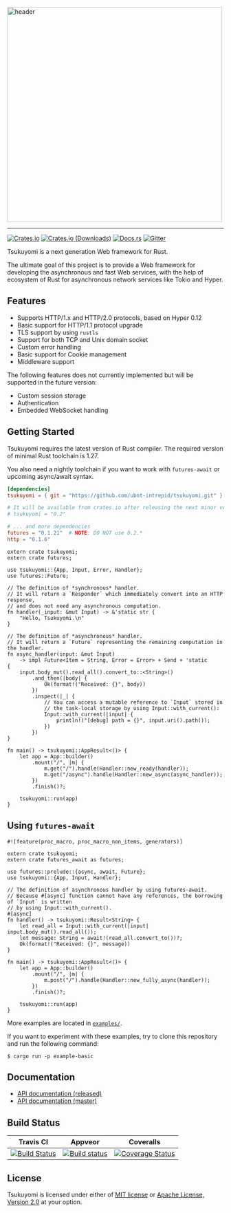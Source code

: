 <img src="https://github.com/ubnt-intrepid/tsukuyomi/blob/master/logo/tsukuyomi-header.png" alt="header" width="500" />

---

[![Crates.io](https://img.shields.io/crates/v/tsukuyomi.svg)](https://crates.io/crates/tsukuyomi)
[![Crates.io (Downloads)](https://img.shields.io/crates/d/tsukuyomi.svg)](https://crates.io/crates/tsukuyomi)
[![Docs.rs](https://docs.rs/tsukuyomi/badge.svg)](https://docs.rs/tsukuyomi)
[![Gitter](https://badges.gitter.im/ubnt-intrepid/tsukuyomi.svg)](https://gitter.im/ubnt-intrepid/tsukuyomi?utm_source=badge&utm_medium=badge&utm_campaign=pr-badge)

Tsukuyomi is a next generation Web framework for Rust.

The ultimate goal of this project is to provide a Web framework for developing the asynchronous
and fast Web services, with the help of ecosystem of Rust for asynchronous network services like Tokio and Hyper.

## Features

* Supports HTTP/1.x and HTTP/2.0 protocols, based on Hyper 0.12
* Basic support for HTTP/1.1 protocol upgrade
* TLS support by using `rustls`
* Support for both TCP and Unix domain socket
* Custom error handling
* Basic support for Cookie management
* Middleware support

The following features does not currently implemented but will be supported in the future version:

* Custom session storage
* Authentication
* Embedded WebSocket handling

## Getting Started

Tsukuyomi requires the latest version of Rust compiler.
The required version of minimal Rust toolchain is 1.27.

You also need a nightly toolchain if you want to work with `futures-await` or upcoming async/await syntax.

```toml
[dependencies]
tsukuyomi = { git = "https://github.com/ubnt-intrepid/tsukuyomi.git" }

# It will be available from crates.io after releasing the next minor version.
# tsukuyomi = "0.2"

# ... and more dependencies
futures = "0.1.21"  # NOTE: DO NOT use 0.2.*
http = "0.1.6"
```

```rust,no_run
extern crate tsukuyomi;
extern crate futures;

use tsukuyomi::{App, Input, Error, Handler};
use futures::Future;

// The definition of *synchronous* handler.
// It will return a `Responder` which immediately convert into an HTTP response,
// and does not need any asynchronous computation.
fn handler(_input: &mut Input) -> &'static str {
    "Hello, Tsukuyomi.\n"
}

// The definition of *asynchronous* handler.
// It will return a `Future` representing the remaining computation in the handler.
fn async_handler(input: &mut Input)
    -> impl Future<Item = String, Error = Error> + Send + 'static
{
    input.body_mut().read_all().convert_to::<String>()
        .and_then(|body| {
            Ok(format!("Received: {}", body))
        })
        .inspect(|_| {
            // You can access a mutable reference to `Input` stored in
            // the task-local storage by using Input::with_current():
            Input::with_current(|input| {
                println!("[debug] path = {}", input.uri().path());
            })
        })
}

fn main() -> tsukuyomi::AppResult<()> {
    let app = App::builder()
        .mount("/", |m| {
            m.get("/").handle(Handler::new_ready(handler));
            m.get("/async").handle(Handler::new_async(async_handler));
        })
        .finish()?;

    tsukuyomi::run(app)
}
```

## Using `futures-await`

```rust,no_run
#![feature(proc_macro, proc_macro_non_items, generators)]

extern crate tsukuyomi;
extern crate futures_await as futures;

use futures::prelude::{async, await, Future};
use tsukuyomi::{App, Input, Handler};

// The definition of asynchronous handler by using futures-await.
// Because #[async] function cannot have any references, the borrowing of `Input` is written
// by using Input::with_current().
#[async]
fn handler() -> tsukuyomi::Result<String> {
    let read_all = Input::with_current(|input| input.body_mut().read_all());
    let message: String = await!(read_all.convert_to())?;
    Ok(format!("Received: {}", message))
}

fn main() -> tsukuyomi::AppResult<()> {
    let app = App::builder()
        .mount("/", |m| {
            m.post("/").handle(Handler::new_fully_async(handler));
        })
        .finish()?;

    tsukuyomi::run(app)
}
```

More examples are located in [`examples/`](examples/).

If you want to experiment with these examples, try to clone this repository and run the following command:

```shell-session
$ cargo run -p example-basic
```

## Documentation

* [API documentation (released)](https://docs.rs/tsukuyomi/*/tsukuyomi)
* [API documentation (master)](https://ubnt-intrepid.github.io/tsukuyomi/tsukuyomi/index.html)

## Build Status

| Travis CI | Appveor | Coveralls |
|:---------:|:-------:|:---------:|
| [![Build Status][travis-badge]][travis] | [![Build status][appveyor-badge]][appveyor] | [![Coverage Status][coveralls-badge]][coveralls] |

[travis]: https://travis-ci.org/ubnt-intrepid/tsukuyomi
[travis-badge]: https://travis-ci.org/ubnt-intrepid/tsukuyomi.svg?branch=master
[appveyor]: https://ci.appveyor.com/project/ubnt-intrepid/tsukuyomi/branch/master
[appveyor-badge]: https://ci.appveyor.com/api/projects/status/kf8mx9k8iqfa08oj/branch/master?svg=true
[coveralls]: https://coveralls.io/github/ubnt-intrepid/tsukuyomi?branch=master
[coveralls-badge]: https://coveralls.io/repos/github/ubnt-intrepid/tsukuyomi/badge.svg?branch=master

## License
Tsukuyomi is licensed under either of [MIT license](LICENSE-MIT) or [Apache License, Version 2.0](LICENSE-APACHE) at your option.

